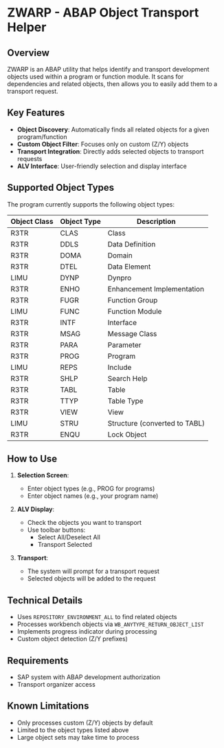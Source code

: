 # ZWARP - ABAP Object Transport Helper

## Overview
ZWARP is an ABAP utility that helps identify and transport development objects used within a program or function module. It scans for dependencies and related objects, then allows you to easily add them to a transport request.

## Key Features

- **Object Discovery**: Automatically finds all related objects for a given program/function
- **Custom Object Filter**: Focuses only on custom (Z/Y) objects
- **Transport Integration**: Directly adds selected objects to transport requests
- **ALV Interface**: User-friendly selection and display interface

## Supported Object Types

The program currently supports the following object types:

| Object Class | Object Type | Description               |
|--------------|-------------|---------------------------|
| R3TR         | CLAS        | Class                     |
| R3TR         | DDLS        | Data Definition           |
| R3TR         | DOMA        | Domain                    |
| R3TR         | DTEL        | Data Element              |
| LIMU         | DYNP        | Dynpro                    |
| R3TR         | ENHO        | Enhancement Implementation|
| R3TR         | FUGR        | Function Group            |
| LIMU         | FUNC        | Function Module           |
| R3TR         | INTF        | Interface                 |
| R3TR         | MSAG        | Message Class             |
| R3TR         | PARA        | Parameter                 |
| R3TR         | PROG        | Program                   |
| LIMU         | REPS        | Include                   |
| R3TR         | SHLP        | Search Help               |
| R3TR         | TABL        | Table                     |
| R3TR         | TTYP        | Table Type                |
| R3TR         | VIEW        | View                      |
| LIMU         | STRU        | Structure (converted to TABL) |
| R3TR         | ENQU        | Lock Object               |

## How to Use

1. **Selection Screen**:
   - Enter object types (e.g., PROG for programs)
   - Enter object names (e.g., your program name)

2. **ALV Display**:
   - Check the objects you want to transport
   - Use toolbar buttons:
     - Select All/Deselect All
     - Transport Selected

3. **Transport**:
   - The system will prompt for a transport request
   - Selected objects will be added to the request

## Technical Details

- Uses `REPOSITORY_ENVIRONMENT_ALL` to find related objects
- Processes workbench objects via `WB_ANYTYPE_RETURN_OBJECT_LIST`
- Implements progress indicator during processing
- Custom object detection (Z/Y prefixes)

## Requirements

- SAP system with ABAP development authorization
- Transport organizer access

## Known Limitations

- Only processes custom (Z/Y) objects by default
- Limited to the object types listed above
- Large object sets may take time to process
